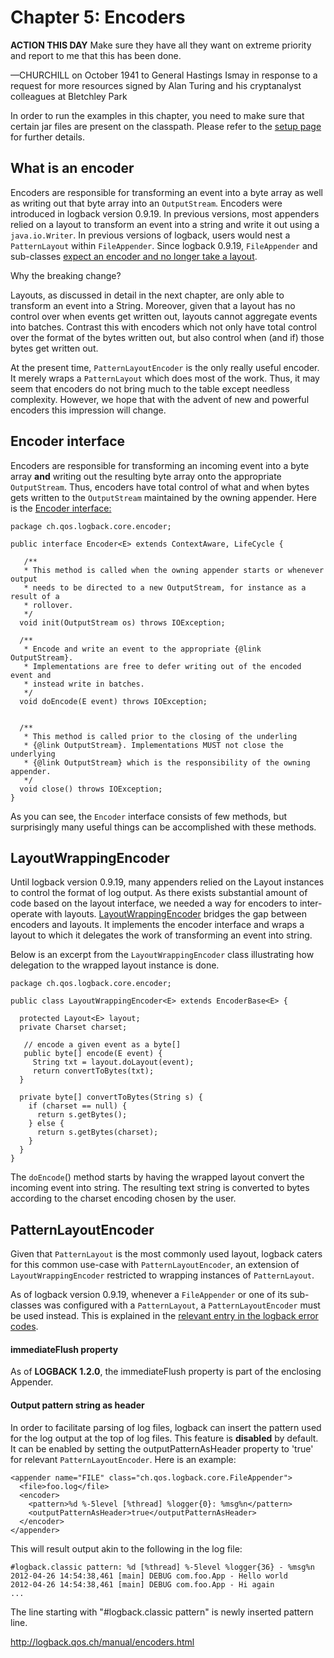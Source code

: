 #  Chapter 5: Encoders

**ACTION THIS DAY** Make sure they have all they want on extreme priority and report to me that this has been done.

—CHURCHILL on October 1941 to General Hastings Ismay in response to a request for more resources signed by Alan Turing and his cryptanalyst colleagues at Bletchley Park

In order to run the examples in this chapter, you need to make sure that certain jar files are present on the classpath. Please refer to the [setup page](http://logback.qos.ch/setup.html) for further details.

## What is an encoder

Encoders are responsible for transforming an event into a byte array as well as writing out that byte array into an `OutputStream`. Encoders were introduced in logback version 0.9.19. In previous versions, most appenders relied on a layout to transform an event into a string and write it out using a `java.io.Writer`. In previous versions of logback, users would nest a `PatternLayout` within `FileAppender`. Since logback 0.9.19, `FileAppender` and sub-classes [expect an encoder and no longer take a layout](http://logback.qos.ch/codes.html#layoutInsteadOfEncoder).

Why the breaking change?

Layouts, as discussed in detail in the next chapter, are only able to transform an event into a String. Moreover, given that a layout has no control over when events get written out, layouts cannot aggregate events into batches. Contrast this with encoders which not only have total control over the format of the bytes written out, but also control when (and if) those bytes get written out.

At the present time, `PatternLayoutEncoder` is the only really useful encoder. It merely wraps a `PatternLayout` which does most of the work. Thus, it may seem that encoders do not bring much to the table except needless complexity. However, we hope that with the advent of new and powerful encoders this impression will change.

## Encoder interface

Encoders are responsible for transforming an incoming event into a byte array **and** writing out the resulting byte array onto the appropriate `OutputStream`. Thus, encoders have total control of what and when bytes gets written to the `OutputStream` maintained by the owning appender. Here is the [Encoder interface:](http://logback.qos.ch/xref/ch/qos/logback/core/encoder/Encoder.html)

```
package ch.qos.logback.core.encoder;

public interface Encoder<E> extends ContextAware, LifeCycle {

   /**
   * This method is called when the owning appender starts or whenever output
   * needs to be directed to a new OutputStream, for instance as a result of a
   * rollover.
   */
  void init(OutputStream os) throws IOException;

  /**
   * Encode and write an event to the appropriate {@link OutputStream}.
   * Implementations are free to defer writing out of the encoded event and
   * instead write in batches.
   */
  void doEncode(E event) throws IOException;


  /**
   * This method is called prior to the closing of the underling
   * {@link OutputStream}. Implementations MUST not close the underlying
   * {@link OutputStream} which is the responsibility of the owning appender.
   */
  void close() throws IOException;
}
```

As you can see, the `Encoder` interface consists of few methods, but surprisingly many useful things can be accomplished with these methods.

## LayoutWrappingEncoder

Until logback version 0.9.19, many appenders relied on the Layout instances to control the format of log output. As there exists substantial amount of code based on the layout interface, we needed a way for encoders to inter-operate with layouts. [LayoutWrappingEncoder](http://logback.qos.ch/xref/ch/qos/logback/core/encoder/LayoutWrappingEncoder.html) bridges the gap between encoders and layouts. It implements the encoder interface and wraps a layout to which it delegates the work of transforming an event into string.

Below is an excerpt from the `LayoutWrappingEncoder` class illustrating how delegation to the wrapped layout instance is done.

```
package ch.qos.logback.core.encoder;

public class LayoutWrappingEncoder<E> extends EncoderBase<E> {

  protected Layout<E> layout;
  private Charset charset;
 
   // encode a given event as a byte[]
   public byte[] encode(E event) {
     String txt = layout.doLayout(event);
     return convertToBytes(txt);
  }

  private byte[] convertToBytes(String s) {
    if (charset == null) {
      return s.getBytes();
    } else {
      return s.getBytes(charset);
    }
  } 
}
```

The `doEncode`() method starts by having the wrapped layout convert the incoming event into string. The resulting text string is converted to bytes according to the charset encoding chosen by the user.

## PatternLayoutEncoder

Given that `PatternLayout` is the most commonly used layout, logback caters for this common use-case with `PatternLayoutEncoder`, an extension of `LayoutWrappingEncoder` restricted to wrapping instances of `PatternLayout`.

As of logback version 0.9.19, whenever a `FileAppender` or one of its sub-classes was configured with a `PatternLayout`, a `PatternLayoutEncoder` must be used instead. This is explained in the [relevant entry in the logback error codes](http://logback.qos.ch/codes.html#layoutInsteadOfEncoder).

#### immediateFlush property

As of **LOGBACK 1.2.0**, the immediateFlush property is part of the enclosing Appender.

#### Output pattern string as header

In order to facilitate parsing of log files, logback can insert the pattern used for the log output at the top of log files. This feature is **disabled** by default. It can be enabled by setting the outputPatternAsHeader property to 'true' for relevant `PatternLayoutEncoder`. Here is an example:

```
<appender name="FILE" class="ch.qos.logback.core.FileAppender"> 
  <file>foo.log</file>
  <encoder>
    <pattern>%d %-5level [%thread] %logger{0}: %msg%n</pattern>
    <outputPatternAsHeader>true</outputPatternAsHeader>
  </encoder> 
</appender>
```

This will result output akin to the following in the log file:

```
#logback.classic pattern: %d [%thread] %-5level %logger{36} - %msg%n
2012-04-26 14:54:38,461 [main] DEBUG com.foo.App - Hello world
2012-04-26 14:54:38,461 [main] DEBUG com.foo.App - Hi again
...
```

The line starting with "#logback.classic pattern" is newly inserted pattern line.




<http://logback.qos.ch/manual/encoders.html>
